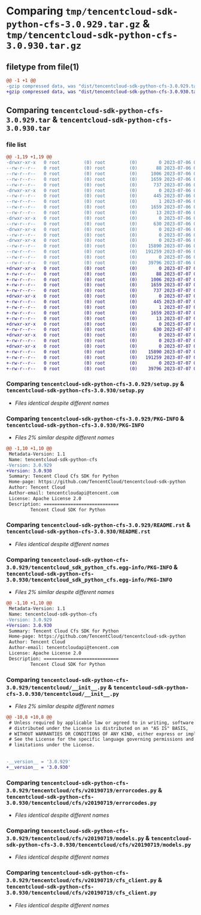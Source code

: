 # Comparing `tmp/tencentcloud-sdk-python-cfs-3.0.929.tar.gz` & `tmp/tencentcloud-sdk-python-cfs-3.0.930.tar.gz`

## filetype from file(1)

```diff
@@ -1 +1 @@
-gzip compressed data, was "dist/tencentcloud-sdk-python-cfs-3.0.929.tar", last modified: Thu Jul  6 00:21:46 2023, max compression
+gzip compressed data, was "dist/tencentcloud-sdk-python-cfs-3.0.930.tar", last modified: Fri Jul  7 00:19:21 2023, max compression
```

## Comparing `tencentcloud-sdk-python-cfs-3.0.929.tar` & `tencentcloud-sdk-python-cfs-3.0.930.tar`

### file list

```diff
@@ -1,19 +1,19 @@
-drwxr-xr-x   0 root         (0) root         (0)        0 2023-07-06 00:21:46.000000 tencentcloud-sdk-python-cfs-3.0.929/
--rw-r--r--   0 root         (0) root         (0)       88 2023-07-06 00:21:46.000000 tencentcloud-sdk-python-cfs-3.0.929/setup.cfg
--rw-r--r--   0 root         (0) root         (0)     1006 2023-07-06 00:21:46.000000 tencentcloud-sdk-python-cfs-3.0.929/setup.py
--rw-r--r--   0 root         (0) root         (0)     1659 2023-07-06 00:21:46.000000 tencentcloud-sdk-python-cfs-3.0.929/PKG-INFO
--rw-r--r--   0 root         (0) root         (0)      737 2023-07-06 00:21:46.000000 tencentcloud-sdk-python-cfs-3.0.929/README.rst
-drwxr-xr-x   0 root         (0) root         (0)        0 2023-07-06 00:21:46.000000 tencentcloud-sdk-python-cfs-3.0.929/tencentcloud_sdk_python_cfs.egg-info/
--rw-r--r--   0 root         (0) root         (0)      445 2023-07-06 00:21:46.000000 tencentcloud-sdk-python-cfs-3.0.929/tencentcloud_sdk_python_cfs.egg-info/SOURCES.txt
--rw-r--r--   0 root         (0) root         (0)        1 2023-07-06 00:21:46.000000 tencentcloud-sdk-python-cfs-3.0.929/tencentcloud_sdk_python_cfs.egg-info/dependency_links.txt
--rw-r--r--   0 root         (0) root         (0)     1659 2023-07-06 00:21:46.000000 tencentcloud-sdk-python-cfs-3.0.929/tencentcloud_sdk_python_cfs.egg-info/PKG-INFO
--rw-r--r--   0 root         (0) root         (0)       13 2023-07-06 00:21:46.000000 tencentcloud-sdk-python-cfs-3.0.929/tencentcloud_sdk_python_cfs.egg-info/top_level.txt
-drwxr-xr-x   0 root         (0) root         (0)        0 2023-07-06 00:21:46.000000 tencentcloud-sdk-python-cfs-3.0.929/tencentcloud/
--rw-r--r--   0 root         (0) root         (0)      630 2023-07-06 00:21:46.000000 tencentcloud-sdk-python-cfs-3.0.929/tencentcloud/__init__.py
-drwxr-xr-x   0 root         (0) root         (0)        0 2023-07-06 00:21:46.000000 tencentcloud-sdk-python-cfs-3.0.929/tencentcloud/cfs/
--rw-r--r--   0 root         (0) root         (0)        0 2023-07-06 00:21:46.000000 tencentcloud-sdk-python-cfs-3.0.929/tencentcloud/cfs/__init__.py
-drwxr-xr-x   0 root         (0) root         (0)        0 2023-07-06 00:21:46.000000 tencentcloud-sdk-python-cfs-3.0.929/tencentcloud/cfs/v20190719/
--rw-r--r--   0 root         (0) root         (0)    15890 2023-07-06 00:21:46.000000 tencentcloud-sdk-python-cfs-3.0.929/tencentcloud/cfs/v20190719/errorcodes.py
--rw-r--r--   0 root         (0) root         (0)   191259 2023-07-06 00:21:46.000000 tencentcloud-sdk-python-cfs-3.0.929/tencentcloud/cfs/v20190719/models.py
--rw-r--r--   0 root         (0) root         (0)        0 2023-07-06 00:21:46.000000 tencentcloud-sdk-python-cfs-3.0.929/tencentcloud/cfs/v20190719/__init__.py
--rw-r--r--   0 root         (0) root         (0)    39796 2023-07-06 00:21:46.000000 tencentcloud-sdk-python-cfs-3.0.929/tencentcloud/cfs/v20190719/cfs_client.py
+drwxr-xr-x   0 root         (0) root         (0)        0 2023-07-07 00:19:21.000000 tencentcloud-sdk-python-cfs-3.0.930/
+-rw-r--r--   0 root         (0) root         (0)       88 2023-07-07 00:19:21.000000 tencentcloud-sdk-python-cfs-3.0.930/setup.cfg
+-rw-r--r--   0 root         (0) root         (0)     1006 2023-07-07 00:19:21.000000 tencentcloud-sdk-python-cfs-3.0.930/setup.py
+-rw-r--r--   0 root         (0) root         (0)     1659 2023-07-07 00:19:21.000000 tencentcloud-sdk-python-cfs-3.0.930/PKG-INFO
+-rw-r--r--   0 root         (0) root         (0)      737 2023-07-07 00:19:21.000000 tencentcloud-sdk-python-cfs-3.0.930/README.rst
+drwxr-xr-x   0 root         (0) root         (0)        0 2023-07-07 00:19:21.000000 tencentcloud-sdk-python-cfs-3.0.930/tencentcloud_sdk_python_cfs.egg-info/
+-rw-r--r--   0 root         (0) root         (0)      445 2023-07-07 00:19:21.000000 tencentcloud-sdk-python-cfs-3.0.930/tencentcloud_sdk_python_cfs.egg-info/SOURCES.txt
+-rw-r--r--   0 root         (0) root         (0)        1 2023-07-07 00:19:21.000000 tencentcloud-sdk-python-cfs-3.0.930/tencentcloud_sdk_python_cfs.egg-info/dependency_links.txt
+-rw-r--r--   0 root         (0) root         (0)     1659 2023-07-07 00:19:21.000000 tencentcloud-sdk-python-cfs-3.0.930/tencentcloud_sdk_python_cfs.egg-info/PKG-INFO
+-rw-r--r--   0 root         (0) root         (0)       13 2023-07-07 00:19:21.000000 tencentcloud-sdk-python-cfs-3.0.930/tencentcloud_sdk_python_cfs.egg-info/top_level.txt
+drwxr-xr-x   0 root         (0) root         (0)        0 2023-07-07 00:19:21.000000 tencentcloud-sdk-python-cfs-3.0.930/tencentcloud/
+-rw-r--r--   0 root         (0) root         (0)      630 2023-07-07 00:19:21.000000 tencentcloud-sdk-python-cfs-3.0.930/tencentcloud/__init__.py
+drwxr-xr-x   0 root         (0) root         (0)        0 2023-07-07 00:19:21.000000 tencentcloud-sdk-python-cfs-3.0.930/tencentcloud/cfs/
+-rw-r--r--   0 root         (0) root         (0)        0 2023-07-07 00:19:21.000000 tencentcloud-sdk-python-cfs-3.0.930/tencentcloud/cfs/__init__.py
+drwxr-xr-x   0 root         (0) root         (0)        0 2023-07-07 00:19:21.000000 tencentcloud-sdk-python-cfs-3.0.930/tencentcloud/cfs/v20190719/
+-rw-r--r--   0 root         (0) root         (0)    15890 2023-07-07 00:19:21.000000 tencentcloud-sdk-python-cfs-3.0.930/tencentcloud/cfs/v20190719/errorcodes.py
+-rw-r--r--   0 root         (0) root         (0)   191259 2023-07-07 00:19:21.000000 tencentcloud-sdk-python-cfs-3.0.930/tencentcloud/cfs/v20190719/models.py
+-rw-r--r--   0 root         (0) root         (0)        0 2023-07-07 00:19:21.000000 tencentcloud-sdk-python-cfs-3.0.930/tencentcloud/cfs/v20190719/__init__.py
+-rw-r--r--   0 root         (0) root         (0)    39796 2023-07-07 00:19:21.000000 tencentcloud-sdk-python-cfs-3.0.930/tencentcloud/cfs/v20190719/cfs_client.py
```

### Comparing `tencentcloud-sdk-python-cfs-3.0.929/setup.py` & `tencentcloud-sdk-python-cfs-3.0.930/setup.py`

 * *Files identical despite different names*

### Comparing `tencentcloud-sdk-python-cfs-3.0.929/PKG-INFO` & `tencentcloud-sdk-python-cfs-3.0.930/PKG-INFO`

 * *Files 2% similar despite different names*

```diff
@@ -1,10 +1,10 @@
 Metadata-Version: 1.1
 Name: tencentcloud-sdk-python-cfs
-Version: 3.0.929
+Version: 3.0.930
 Summary: Tencent Cloud Cfs SDK for Python
 Home-page: https://github.com/TencentCloud/tencentcloud-sdk-python
 Author: Tencent Cloud
 Author-email: tencentcloudapi@tencent.com
 License: Apache License 2.0
 Description: ============================
         Tencent Cloud SDK for Python
```

### Comparing `tencentcloud-sdk-python-cfs-3.0.929/README.rst` & `tencentcloud-sdk-python-cfs-3.0.930/README.rst`

 * *Files identical despite different names*

### Comparing `tencentcloud-sdk-python-cfs-3.0.929/tencentcloud_sdk_python_cfs.egg-info/PKG-INFO` & `tencentcloud-sdk-python-cfs-3.0.930/tencentcloud_sdk_python_cfs.egg-info/PKG-INFO`

 * *Files 2% similar despite different names*

```diff
@@ -1,10 +1,10 @@
 Metadata-Version: 1.1
 Name: tencentcloud-sdk-python-cfs
-Version: 3.0.929
+Version: 3.0.930
 Summary: Tencent Cloud Cfs SDK for Python
 Home-page: https://github.com/TencentCloud/tencentcloud-sdk-python
 Author: Tencent Cloud
 Author-email: tencentcloudapi@tencent.com
 License: Apache License 2.0
 Description: ============================
         Tencent Cloud SDK for Python
```

### Comparing `tencentcloud-sdk-python-cfs-3.0.929/tencentcloud/__init__.py` & `tencentcloud-sdk-python-cfs-3.0.930/tencentcloud/__init__.py`

 * *Files 2% similar despite different names*

```diff
@@ -10,8 +10,8 @@
 # Unless required by applicable law or agreed to in writing, software
 # distributed under the License is distributed on an "AS IS" BASIS,
 # WITHOUT WARRANTIES OR CONDITIONS OF ANY KIND, either express or implied.
 # See the License for the specific language governing permissions and
 # limitations under the License.
 
 
-__version__ = '3.0.929'
+__version__ = '3.0.930'
```

### Comparing `tencentcloud-sdk-python-cfs-3.0.929/tencentcloud/cfs/v20190719/errorcodes.py` & `tencentcloud-sdk-python-cfs-3.0.930/tencentcloud/cfs/v20190719/errorcodes.py`

 * *Files identical despite different names*

### Comparing `tencentcloud-sdk-python-cfs-3.0.929/tencentcloud/cfs/v20190719/models.py` & `tencentcloud-sdk-python-cfs-3.0.930/tencentcloud/cfs/v20190719/models.py`

 * *Files identical despite different names*

### Comparing `tencentcloud-sdk-python-cfs-3.0.929/tencentcloud/cfs/v20190719/cfs_client.py` & `tencentcloud-sdk-python-cfs-3.0.930/tencentcloud/cfs/v20190719/cfs_client.py`

 * *Files identical despite different names*

